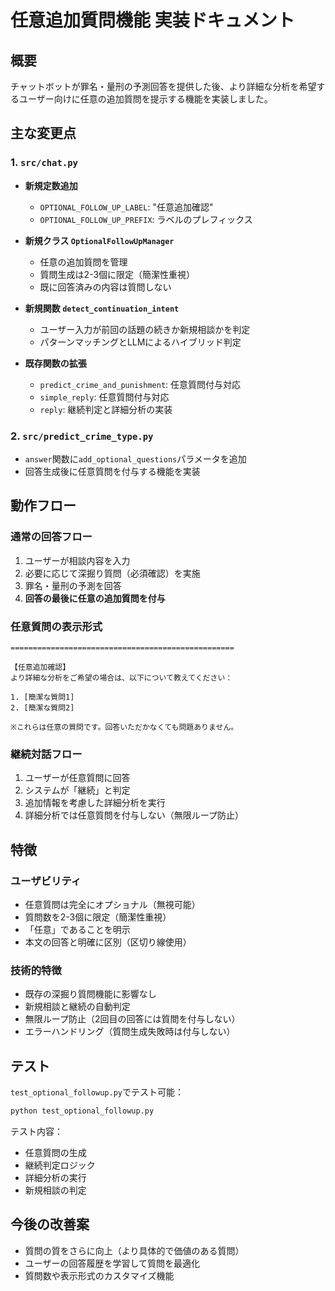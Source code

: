 # 任意追加質問機能 実装ドキュメント

## 概要
チャットボットが罪名・量刑の予測回答を提供した後、より詳細な分析を希望するユーザー向けに任意の追加質問を提示する機能を実装しました。

## 主な変更点

### 1. `src/chat.py`
- **新規定数追加**
  - `OPTIONAL_FOLLOW_UP_LABEL`: "任意追加確認"
  - `OPTIONAL_FOLLOW_UP_PREFIX`: ラベルのプレフィックス

- **新規クラス `OptionalFollowUpManager`**
  - 任意の追加質問を管理
  - 質問生成は2-3個に限定（簡潔性重視）
  - 既に回答済みの内容は質問しない

- **新規関数 `detect_continuation_intent`**
  - ユーザー入力が前回の話題の続きか新規相談かを判定
  - パターンマッチングとLLMによるハイブリッド判定

- **既存関数の拡張**
  - `predict_crime_and_punishment`: 任意質問付与対応
  - `simple_reply`: 任意質問付与対応
  - `reply`: 継続判定と詳細分析の実装

### 2. `src/predict_crime_type.py`
- `answer`関数に`add_optional_questions`パラメータを追加
- 回答生成後に任意質問を付与する機能を実装

## 動作フロー

### 通常の回答フロー
1. ユーザーが相談内容を入力
2. 必要に応じて深掘り質問（必須確認）を実施
3. 罪名・量刑の予測を回答
4. **回答の最後に任意の追加質問を付与**

### 任意質問の表示形式
```
==================================================

【任意追加確認】
より詳細な分析をご希望の場合は、以下について教えてください：

1. [簡潔な質問1]
2. [簡潔な質問2]

※これらは任意の質問です。回答いただかなくても問題ありません。
```

### 継続対話フロー
1. ユーザーが任意質問に回答
2. システムが「継続」と判定
3. 追加情報を考慮した詳細分析を実行
4. 詳細分析では任意質問を付与しない（無限ループ防止）

## 特徴

### ユーザビリティ
- 任意質問は完全にオプショナル（無視可能）
- 質問数を2-3個に限定（簡潔性重視）
- 「任意」であることを明示
- 本文の回答と明確に区別（区切り線使用）

### 技術的特徴
- 既存の深掘り質問機能に影響なし
- 新規相談と継続の自動判定
- 無限ループ防止（2回目の回答には質問を付与しない）
- エラーハンドリング（質問生成失敗時は付与しない）

## テスト

`test_optional_followup.py`でテスト可能：
```bash
python test_optional_followup.py
```

テスト内容：
- 任意質問の生成
- 継続判定ロジック
- 詳細分析の実行
- 新規相談の判定

## 今後の改善案
- 質問の質をさらに向上（より具体的で価値のある質問）
- ユーザーの回答履歴を学習して質問を最適化
- 質問数や表示形式のカスタマイズ機能